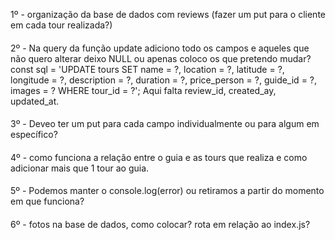 1º - organização da base de dados com reviews
(fazer um put para o cliente em cada tour realizada?)

####

2º - Na query da função update adiciono todo os campos e aqueles que não quero
alterar deixo NULL ou apenas coloco os que pretendo mudar?
const sql = 'UPDATE tours SET name = ?, location = ?, latitude = ?, longitude = ?, description = ?, duration = ?, price_person = ?, guide_id = ?, images = ? WHERE tour_id = ?';
Aqui falta review_id, created_ay, updated_at.

####

3º - Deveo ter um put para cada campo individualmente ou para algum em específico?

####

4º - como funciona a relação entre o guia e as tours que realiza e como adicionar mais que 1 tour ao guia.

####

5º - Podemos manter o console.log(error) ou retiramos a partir do momento em que funciona?

####

6º - fotos na base de dados, como colocar? rota em relação ao index.js?

